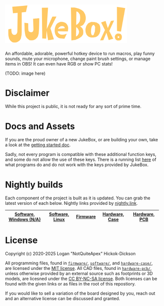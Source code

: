 # <img src="assets/textlogo.svg" alt="JukeBox!" width="400"/>

An affordable, adorable, powerful hotkey device to run macros, play funny sounds, mute your microphone, change paint brush settings, or manage items in OBS! It can even have RGB or show PC stats!

(TODO: image here)

# Disclaimer
While this project is public, it is not ready for any sort of prime time.

# Docs and Assets
If you are the proud owner of a new JukeBox, or are building your own, take a look at the [getting started doc](docs/getting-started.md).

Sadly, not every program is compatible with these additional function keys, and some do not allow the use of these keys. There is a running list [here](docs/program-compatibility.md) of what programs do and do not work with the keys provided by JukeBox.

# Nightly builds
Each component of the project is built as it is updated. You can grab the latest version of each below. Nightly links provided by [nightly.link](https://nightly.link/).

| [Software, Windows (N/A)](https://nightly.link/FriendTeamInc/JukeBox/workflows/build-software.yaml/main/jb-software-windows.zip) | [Software, Linux](https://nightly.link/FriendTeamInc/JukeBox/workflows/build-software.yaml/main/jb-software-linux.zip) | [Firmware](https://nightly.link/FriendTeamInc/JukeBox/workflows/build-firmware.yaml/main/jb-firmware.zip) | [Hardware, Case](https://nightly.link/FriendTeamInc/JukeBox/workflows/build-hardware-case.yaml/main/jb-hardware-case.zip) | [Hardware, PCB](https://nightly.link/FriendTeamInc/JukeBox/workflows/build-hardware-pcb.yaml/main/jb-hardware-pcb.zip) |
| - | - | - | - | - |

# License
Copyright (c) 2020-2025 Logan "NotQuiteApex" Hickok-Dickson

All programming files, found in [`firmware/`](firmware/), [`software/`](software/), and [`hardware-case/`](hardware-case), are licensed under the [MIT license](https://mit-license.org/). All CAD files, found in [`hardware-pcb/`](hardware-pcb/), unless otherwise provided by an external source such as footprints or 3D models, are licesned under the [CC BY-NC-SA license](https://creativecommons.org/licenses/by-nc-sa/4.0/). Both licenses can be found with the given links or as files in the root of this repostiory.

If you would like to sell a variation of the board designed by you, reach out and an alternative license can be discussed and granted.
